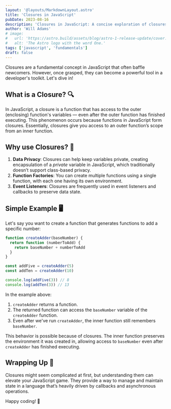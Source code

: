 ```yaml
---
layout: '@layouts/MarkdownLayout.astro'
title: 'Closures in JavaScript'
pubDate: 2023-08-16
description: 'Closures in JavaScript: A concise exploration of closures, their benefits, and a simple example to illustrate the concept. Boost your JS skills with this foundational knowledge!'
author: 'Will Adams'
# image:
#   url: 'https://astro.build/assets/blog/astro-1-release-update/cover.jpeg'
#   alt: 'The Astro logo with the word One.'
tags: ['javascript', 'fundamentals']
draft: false
---
```


Closures are a fundamental concept in JavaScript that often baffle newcomers. However, once grasped, they can become a powerful tool in a developer's toolkit. Let's dive in!

## What is a Closure? 🔍

In JavaScript, a closure is a function that has access to the outer (enclosing) function's variables — even after the outer function has finished executing. This phenomenon occurs because functions in JavaScript form closures. Essentially, closures give you access to an outer function’s scope from an inner function.

## Why use Closures? 🤔

1. **Data Privacy**: Closures can help keep variables private, creating encapsulation of a _private_ variable in JavaScript, which traditionally doesn’t support class-based privacy.
2. **Function Factories**: You can create multiple functions using a single function, with each one having its own environment.
3. **Event Listeners**: Closures are frequently used in event listeners and callbacks to preserve data state.

## Simple Example 🖥️

Let's say you want to create a function that generates functions to add a specific number:

```javascript
function createAdder(baseNumber) {
  return function (numberToAdd) {
    return baseNumber + numberToAdd
  }
}

const addFive = createAdder(5)
const addTen = createAdder(10)

console.log(addFive(3)) // 8
console.log(addTen(3)) // 13
```

In the example above:

1. `createAdder` returns a function.
2. The returned function can access the `baseNumber` variable of the `createAdder` function.
3. Even after we've run `createAdder`, the inner function still remembers `baseNumber`.

This behavior is possible because of closures. The inner function preserves the environment it was created in, allowing access to `baseNumber` even after `createAdder` has finished executing.

## Wrapping Up 🎁

Closures might seem complicated at first, but understanding them can elevate your JavaScript game. They provide a way to manage and maintain state in a language that’s heavily driven by callbacks and asynchronous operations.

Happy coding! 🚀
